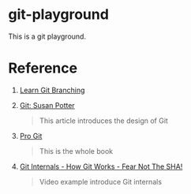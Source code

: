 # git-playground
This is a git playground.

# Reference

1. [Learn Git Branching](https://learngitbranching.js.org)


2. [Git: Susan Potter](https://www.aosabook.org/en/git.html)

    > This article introduces the design of Git

3. [Pro Git](https://git-scm.com/book/en/v2)

    > This is the whole book

4. [Git Internals - How Git Works - Fear Not The SHA!](https://www.youtube.com/watch?v=P6jD966jzlk)

    > Video example introduce Git internals
